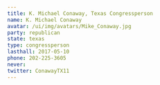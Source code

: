 ```yaml
---
title: K. Michael Conaway, Texas Congressperson
name: K. Michael Conaway
avatar: /ui/img/avatars/Mike_Conaway.jpg
party: republican
state: texas
type: congressperson
lasthall: 2017-05-10
phone: 202-225-3605
never:
twitter: ConawayTX11
---
```

